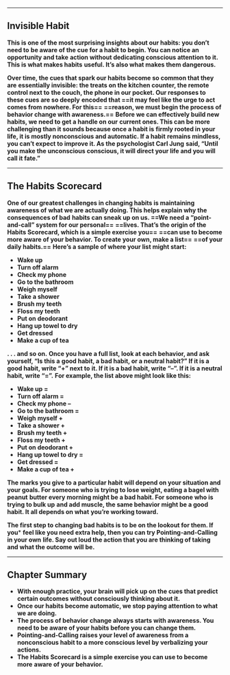 
---
## **Invisible Habit**

**This is one of the most surprising insights about our habits: you don’t need to**
**be aware of the cue for a habit to begin. You can notice an opportunity and take**
**action without dedicating conscious attention to it. This is what makes habits**
**useful. It’s also what makes them dangerous.**
    
**Over time, the cues that spark our habits become so common that they are**
**essentially invisible: the treats on the kitchen counter, the remote control next to**
**the couch, the phone in our pocket. Our responses to these cues are so deeply**
**encoded that ==it may feel like the urge to act comes from nowhere. For this==**
**==reason, we must begin the process of behavior change with awareness.==**
	**Before we can effectively build new habits, we need to get a handle on our**
**current ones. This can be more challenging than it sounds because once a habit is**
**firmly rooted in your life, it is mostly nonconscious and automatic. If a habit**
**remains mindless, you can’t expect to improve it. As the psychologist Carl Jung**
**said, “Until you make the unconscious conscious, it will direct your life and you**
**will call it fate.”**

---
## **The Habits Scorecard**


**One of our greatest challenges in changing habits is maintaining awareness of**
**what we are actually doing. This helps explain why the consequences of bad**
**habits can sneak up on us. ==We need a “point-and-call” system for our personal==**
**==lives. That’s the origin of the Habits Scorecard, which is a simple exercise you==**
**==can use to become more aware of your behavior. To create your own, make a list==**
**==of your daily habits.==**
	**Here’s a sample of where your list might start:**

- **Wake up**
- **Turn off alarm**
- **Check my phone**
- **Go to the bathroom**
- **Weigh myself**
- **Take a shower**
- **Brush my teeth**
- **Floss my teeth**
- **Put on deodorant**
- **Hang up towel to dry**
- **Get dressed**
- **Make a cup of tea**

**. . . and so on.**
	**Once you have a full list, look at each behavior, and ask yourself, “Is this a**
**good habit, a bad habit, or a neutral habit?” If it is a good habit, write “+” next to**
**it. If it is a bad habit, write “–”. If it is a neutral habit, write “=”.**
	**For example, the list above might look like this:**

- **Wake up =**
- **Turn off alarm =**
- **Check my phone –**
- **Go to the bathroom =**
- **Weigh myself +**
- **Take a shower +**
- **Brush my teeth +**
- **Floss my teeth +**
- **Put on deodorant +**
- **Hang up towel to dry =**
- **Get dressed =**
- **Make a cup of tea +**

**The marks you give to a particular habit will depend on your situation and**
**your goals. For someone who is trying to lose weight, eating a bagel with peanut**
**butter every morning might be a bad habit. For someone who is trying to bulk up**
**and add muscle, the same behavior might be a good habit. It all depends on what**
**you’re working toward.**

**The first step to changing bad habits is to be on the lookout for them. If you***
**feel like you need extra help, then you can try Pointing-and-Calling in your own**
**life. Say out loud the action that you are thinking of taking and what the outcome**
**will be.**

---
## **Chapter Summary**

- **With enough practice, your brain will pick up on the cues that predict**
  **certain outcomes without consciously thinking about it.**
- **Once our habits become automatic, we stop paying attention to what**
  **we are doing.**
- **The process of behavior change always starts with awareness. You**
  **need to be aware of your habits before you can change them.**
- **Pointing-and-Calling raises your level of awareness from a**
  **nonconscious habit to a more conscious level by verbalizing your**
  **actions.**
- **The Habits Scorecard is a simple exercise you can use to become more**
  **aware of your behavior.**